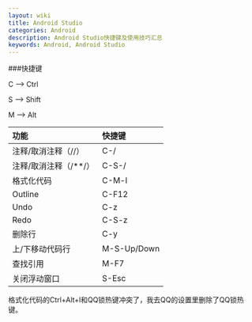 ```yaml
---
layout: wiki
title: Android Studio
categories: Android
description: Android Studio快捷键及使用技巧汇总
keywords: Android, Android Studio
---
```


###快捷键

C --> Ctrl

S --> Shift

M --> Alt

|功能|快捷键|
|:---|:---|
|注释/取消注释（//）|C-/|
|注释/取消注释（/**/）|C-S-/|
|格式化代码|C-M-l|
|Outline|C-F12|
|Undo|C-z|
|Redo|C-S-z|
|删除行|C-y|
|上/下移动代码行|M-S-Up/Down|
|查找引用|M-F7|
|关闭浮动窗口|S-Esc|

格式化代码的Ctrl+Alt+l和QQ锁热键冲突了，我去QQ的设置里删除了QQ锁热键。
